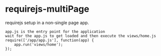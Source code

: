 # requirejs-multiPage
requirejs setup in a non-single page app.
    
    app.js is the entry point for the application
    wait for the app.js to get loaded and then execute the views/home.js
    require(['/app/app.js'], function(app) {
        app.run('views/home');
    });
